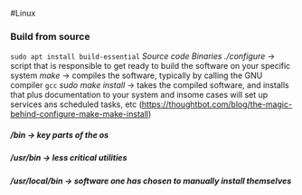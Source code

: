 #Linux 
### Build from source
`sudo apt install build-essential`
*Source code*
*Binaries*
*./configure* -> script that is responsible to get ready to build the software on your specific system
*make* -> compiles the software, typically by calling the GNU compiler `gcc` 
*sudo make install* -> takes the compiled software, and installs that plus documentation to your system and insome cases will set up services ans scheduled tasks, etc
(https://thoughtbot.com/blog/the-magic-behind-configure-make-make-install)
##### /bin -> key parts of the os
##### /usr/bin -> less critical utilities
##### /usr/local/bin -> software one has chosen to manually install themselves